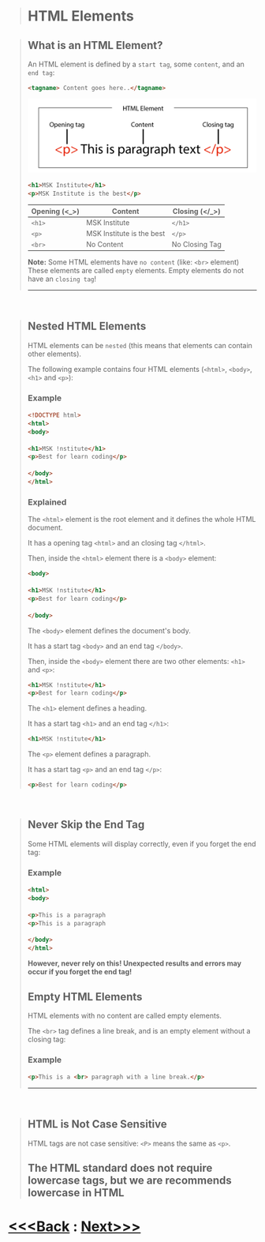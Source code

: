 ># HTML Elements

>## What is an HTML Element?
>An HTML element is defined by a `start tag`, some `content`, and an `end tag`:
>```html
><tagname> Content goes here..</tagname>
>```
>![alt text](5ddb3628578bab4af7287c97_1_ZxkdCMWhlO0R576HsR61Nw.png) 
>
>```html
><h1>MSK Institute</h1>
><p>MSK Institute is the best</p>
>```
>
>| Opening (<_>) | Content | Closing (</_>) |
>| ------ | ------ | ------ |
>| `<h1>` | MSK Institute | `</h1>` |
>| `<p>` | MSK Institute is the best | `</p>` |
>| `<br>` | No Content | No Closing Tag  |
>
>**Note:** Some HTML elements have `no content` (like: `<br>` element) These elements are called `empty` elements. Empty elements do not have an `closing tag`!
>
>---

<br>

>## Nested HTML Elements
>HTML elements can be `nested` (this means that elements can contain other elements).
>
>
>The following example contains four HTML elements (`<html>`, `<body>`, `<h1>` and `<p>`):
>
>### Example
>```html
><!DOCTYPE html>  
><html>  
><body>  
>  
><h1>MSK !nstitute</h1>  
><p>Best for learn coding</p>  
>  
></body>  
></html>
>```
>
>### Explained
>
>The `<html>` element is the root element and it defines the whole HTML document.
>
>It has a opening tag `<html>` and an closing tag `</html>`.
>
>Then, inside the `<html>` element there is a `<body>` element:
>```html
><body>  
>  
><h1>MSK !nstitute</h1>  
><p>Best for learn coding</p>  
>  
></body>
>```
>
>The `<body>` element defines the document's body.
>
>It has a start tag `<body>` and an end tag `</body>`.
>
>Then, inside the `<body>` element there are two other elements: `<h1>` and `<p>`:
>```html
><h1>MSK !nstitute</h1>  
><p>Best for learn coding</p>
>```
>
>The `<h1>` element defines a heading.
>
>It has a start tag `<h1>` and an end tag `</h1>`:
>```html
><h1>MSK !nstitute</h1>
>```
>
>The `<p>` element defines a paragraph.
>
>It has a start tag `<p>` and an end tag `</p>`:
>```html
><p>Best for learn coding</p>
>```

<br>

>## Never Skip the End Tag
>
>Some HTML elements will display correctly, even if you forget the end tag:
>
>### Example
>```html
><html>  
><body>  
>  
><p>This is a paragraph  
><p>This is a paragraph  
>  
></body>  
></html>
>```
>
>**However, never rely on this! Unexpected results and errors may occur if you forget the end tag!**
>
>## Empty HTML Elements
>
>HTML elements with no content are called empty elements.
>
>The `<br>` tag defines a line break, and is an empty element without a closing tag:
>
>### Example
>```html
><p>This is a <br> paragraph with a line break.</p>
>```
>---

<br>

>## HTML is Not Case Sensitive
>
>HTML tags are not case sensitive: `<P>` means the same as `<p>`.
>
>The HTML standard does not require lowercase tags, but we are **recommends** lowercase in HTML
>---

# [<<<Back](../04_Paragraphs/Paragraphs.md) : [Next>>>](../05_Element_&_Attributes/02_Attributes.md)
